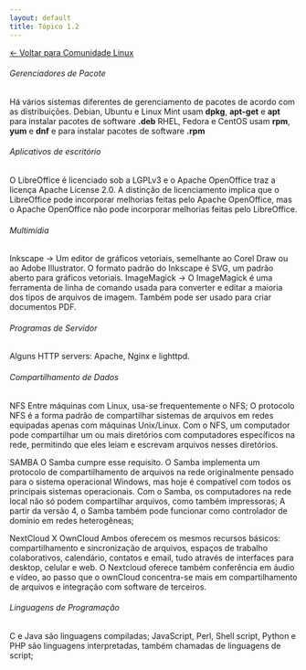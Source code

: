 ```yaml
---
layout: default
title: Tópico 1.2
---
```


[← Voltar para Comunidade Linux](/linux-essentials/01-book-lpi/Topico-01-Comunidade-Linux/)

###### Gerenciadores de Pacote
Há vários sistemas diferentes de gerenciamento de pacotes de acordo com as distribuições.
Debian, Ubuntu e Linux Mint usam **dpkg**, **apt-get** e **apt** para instalar pacotes de software **.deb**
RHEL, Fedora e CentOS usam **rpm**, **yum** e **dnf** e para instalar pacotes de software **.rpm**

###### Aplicativos de escritório
O LibreOffice é licenciado sob a LGPLv3 e o Apache OpenOffice traz a licença Apache License 2.0. A distinção de licenciamento implica que o LibreOffice pode incorporar melhorias feitas pelo Apache OpenOffice, mas o Apache OpenOffice não pode incorporar melhorias feitas pelo LibreOffice.

###### Multimídia
Inkscape    -> Um editor de gráficos vetoriais, semelhante ao Corel Draw ou ao Adobe Illustrator. O formato padrão do Inkscape é SVG, um padrão aberto para gráficos vetoriais.
ImageMagick -> O ImageMagick é uma ferramenta de linha de comando usada para converter e editar a maioria dos tipos de arquivos de imagem. Também pode ser usado para criar documentos PDF.

###### Programas de Servidor
Alguns HTTP servers: Apache, Nginx e lighttpd.

###### Compartilhamento de Dados
NFS
Entre máquinas com Linux, usa-se frequentemente o NFS;
O protocolo NFS é a forma padrão de compartilhar  sistemas de arquivos em redes equipadas apenas com máquinas Unix/Linux. Com o NFS, um computador pode compartilhar um ou mais diretórios com computadores específicos na rede, permitindo que eles leiam e escrevam arquivos nesses diretórios.

SAMBA
O Samba cumpre esse requisito. O Samba implementa um protocolo de compartilhamento de arquivos na rede originalmente pensado para o sistema operacional Windows, mas hoje é compatível com todos os principais sistemas operacionais. Com o Samba, os computadores na rede local não só podem compartilhar arquivos, como também impressoras;
A partir da versão 4, o Samba também pode funcionar como controlador de domínio em redes heterogêneas;

NextCloud X OwnCloud
Ambos oferecem os mesmos recursos básicos: compartilhamento e sincronização de arquivos, espaços de trabalho
colaborativos, calendário, contatos e email, tudo através de interfaces para desktop, celular e web.
O Nextcloud oferece também conferência em áudio e vídeo, ao passo que o ownCloud concentra-se mais em compartilhamento de arquivos e integração com software de terceiros.

###### Linguagens de Programação
C e Java são linguagens compiladas;
JavaScript, Perl, Shell script, Python e PHP são linguagens interpretadas, também chamadas de linguagens de script;